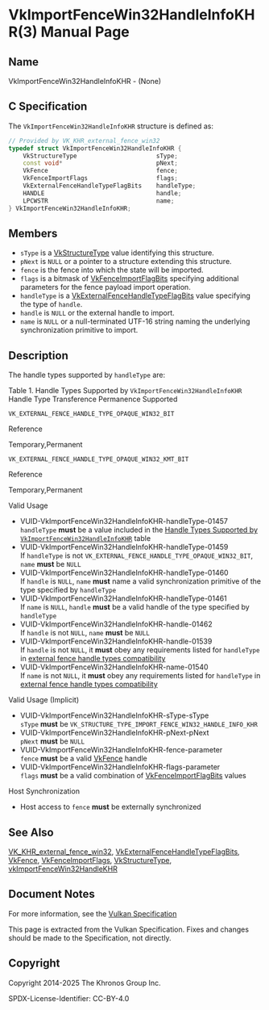 # VkImportFenceWin32HandleInfoKHR(3) Manual Page

## Name

VkImportFenceWin32HandleInfoKHR - (None)



## [](#_c_specification)C Specification

The `VkImportFenceWin32HandleInfoKHR` structure is defined as:

```c++
// Provided by VK_KHR_external_fence_win32
typedef struct VkImportFenceWin32HandleInfoKHR {
    VkStructureType                      sType;
    const void*                          pNext;
    VkFence                              fence;
    VkFenceImportFlags                   flags;
    VkExternalFenceHandleTypeFlagBits    handleType;
    HANDLE                               handle;
    LPCWSTR                              name;
} VkImportFenceWin32HandleInfoKHR;
```

## [](#_members)Members

- `sType` is a [VkStructureType](https://registry.khronos.org/vulkan/specs/latest/man/html/VkStructureType.html) value identifying this structure.
- `pNext` is `NULL` or a pointer to a structure extending this structure.
- `fence` is the fence into which the state will be imported.
- `flags` is a bitmask of [VkFenceImportFlagBits](https://registry.khronos.org/vulkan/specs/latest/man/html/VkFenceImportFlagBits.html) specifying additional parameters for the fence payload import operation.
- `handleType` is a [VkExternalFenceHandleTypeFlagBits](https://registry.khronos.org/vulkan/specs/latest/man/html/VkExternalFenceHandleTypeFlagBits.html) value specifying the type of `handle`.
- `handle` is `NULL` or the external handle to import.
- `name` is `NULL` or a null-terminated UTF-16 string naming the underlying synchronization primitive to import.

## [](#_description)Description

The handle types supported by `handleType` are:

Table 1. Handle Types Supported by `VkImportFenceWin32HandleInfoKHR`    Handle Type Transference Permanence Supported

`VK_EXTERNAL_FENCE_HANDLE_TYPE_OPAQUE_WIN32_BIT`

Reference

Temporary,Permanent

`VK_EXTERNAL_FENCE_HANDLE_TYPE_OPAQUE_WIN32_KMT_BIT`

Reference

Temporary,Permanent

Valid Usage

- [](#VUID-VkImportFenceWin32HandleInfoKHR-handleType-01457)VUID-VkImportFenceWin32HandleInfoKHR-handleType-01457  
  `handleType` **must** be a value included in the [Handle Types Supported by `VkImportFenceWin32HandleInfoKHR`](https://registry.khronos.org/vulkan/specs/latest/html/vkspec.html#synchronization-fence-handletypes-win32) table
- [](#VUID-VkImportFenceWin32HandleInfoKHR-handleType-01459)VUID-VkImportFenceWin32HandleInfoKHR-handleType-01459  
  If `handleType` is not `VK_EXTERNAL_FENCE_HANDLE_TYPE_OPAQUE_WIN32_BIT`, `name` **must** be `NULL`
- [](#VUID-VkImportFenceWin32HandleInfoKHR-handleType-01460)VUID-VkImportFenceWin32HandleInfoKHR-handleType-01460  
  If `handle` is `NULL`, `name` **must** name a valid synchronization primitive of the type specified by `handleType`
- [](#VUID-VkImportFenceWin32HandleInfoKHR-handleType-01461)VUID-VkImportFenceWin32HandleInfoKHR-handleType-01461  
  If `name` is `NULL`, `handle` **must** be a valid handle of the type specified by `handleType`
- [](#VUID-VkImportFenceWin32HandleInfoKHR-handle-01462)VUID-VkImportFenceWin32HandleInfoKHR-handle-01462  
  If `handle` is not `NULL`, `name` **must** be `NULL`
- [](#VUID-VkImportFenceWin32HandleInfoKHR-handle-01539)VUID-VkImportFenceWin32HandleInfoKHR-handle-01539  
  If `handle` is not `NULL`, it **must** obey any requirements listed for `handleType` in [external fence handle types compatibility](https://registry.khronos.org/vulkan/specs/latest/html/vkspec.html#external-fence-handle-types-compatibility)
- [](#VUID-VkImportFenceWin32HandleInfoKHR-name-01540)VUID-VkImportFenceWin32HandleInfoKHR-name-01540  
  If `name` is not `NULL`, it **must** obey any requirements listed for `handleType` in [external fence handle types compatibility](https://registry.khronos.org/vulkan/specs/latest/html/vkspec.html#external-fence-handle-types-compatibility)

Valid Usage (Implicit)

- [](#VUID-VkImportFenceWin32HandleInfoKHR-sType-sType)VUID-VkImportFenceWin32HandleInfoKHR-sType-sType  
  `sType` **must** be `VK_STRUCTURE_TYPE_IMPORT_FENCE_WIN32_HANDLE_INFO_KHR`
- [](#VUID-VkImportFenceWin32HandleInfoKHR-pNext-pNext)VUID-VkImportFenceWin32HandleInfoKHR-pNext-pNext  
  `pNext` **must** be `NULL`
- [](#VUID-VkImportFenceWin32HandleInfoKHR-fence-parameter)VUID-VkImportFenceWin32HandleInfoKHR-fence-parameter  
  `fence` **must** be a valid [VkFence](https://registry.khronos.org/vulkan/specs/latest/man/html/VkFence.html) handle
- [](#VUID-VkImportFenceWin32HandleInfoKHR-flags-parameter)VUID-VkImportFenceWin32HandleInfoKHR-flags-parameter  
  `flags` **must** be a valid combination of [VkFenceImportFlagBits](https://registry.khronos.org/vulkan/specs/latest/man/html/VkFenceImportFlagBits.html) values

Host Synchronization

- Host access to `fence` **must** be externally synchronized

## [](#_see_also)See Also

[VK\_KHR\_external\_fence\_win32](https://registry.khronos.org/vulkan/specs/latest/man/html/VK_KHR_external_fence_win32.html), [VkExternalFenceHandleTypeFlagBits](https://registry.khronos.org/vulkan/specs/latest/man/html/VkExternalFenceHandleTypeFlagBits.html), [VkFence](https://registry.khronos.org/vulkan/specs/latest/man/html/VkFence.html), [VkFenceImportFlags](https://registry.khronos.org/vulkan/specs/latest/man/html/VkFenceImportFlags.html), [VkStructureType](https://registry.khronos.org/vulkan/specs/latest/man/html/VkStructureType.html), [vkImportFenceWin32HandleKHR](https://registry.khronos.org/vulkan/specs/latest/man/html/vkImportFenceWin32HandleKHR.html)

## [](#_document_notes)Document Notes

For more information, see the [Vulkan Specification](https://registry.khronos.org/vulkan/specs/latest/html/vkspec.html#VkImportFenceWin32HandleInfoKHR)

This page is extracted from the Vulkan Specification. Fixes and changes should be made to the Specification, not directly.

## [](#_copyright)Copyright

Copyright 2014-2025 The Khronos Group Inc.

SPDX-License-Identifier: CC-BY-4.0